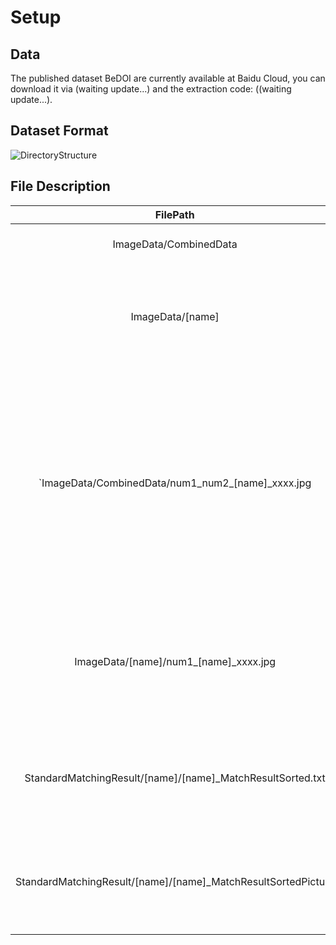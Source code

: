# Setup
## Data
The published dataset BeDOI are currently available at Baidu Cloud, you can download it via (waiting update...) and the extraction code: ((waiting update...).

## Dataset Format
![DirectoryStructure](https://github.com/WHUHaoZhan/BeDOI/blob/main/DirectoryStructure.png)
## File Description
  | FilePath | Description |
  |    :----:   | --- |
  | ImageData/CombinedData | -Images from all datasets combined. |
  | ImageData/[name] | -Images from separated dataset, <br>-[name] represents the name of the separated dataset. |
  |`ImageData/CombinedData/num1_num2_[name]_xxxx.jpg | -'num1' represents the index of the image in the CombinedData, <br>-[name] represents the name of the separated dataset where the image is located, <br>-'num2' represents the index of the image in the separated dataset. |
  | ImageData/[name]/num1_[name]_xxxx.jpg | -'num1' represents the index of the image in the separated dataset, <br>-[name] represents the name of this dataset. |
  | StandardMatchingResult/[name]/[name]_MatchResultSorted.txt | -Standard matching result of the separated dataset, <br>-[name] is the name of this dataset. |
  | StandardMatchingResult/[name]/[name]_MatchResultSortedPicture| -Image overlap diagram of the separated dataset, <br>-[name] is the name of this dataset. |`
